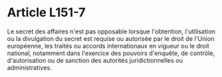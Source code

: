# Article L151-7

<p>Le secret des affaires n'est pas opposable lorsque l'obtention, l'utilisation ou la divulgation du secret est requise ou autorisée par le droit de l'Union européenne, les traités ou accords internationaux en vigueur ou le droit national, notamment dans l'exercice des pouvoirs d'enquête, de contrôle, d'autorisation ou de sanction des autorités juridictionnelles ou administratives.</p>